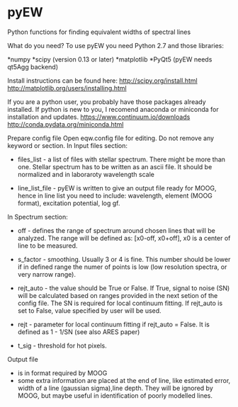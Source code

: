 # pyEW
Python functions for finding equivalent widths of spectral lines

What do you need?
 To use pyEW you need Python 2.7 and those libraries:

*numpy
*scipy (version 0.13 or later)
*matplotlib
*PyQt5 (pyEW needs qt5Agg backend)

Install instructions can be found here:
http://scipy.org/install.html
http://matplotlib.org/users/installing.html

If you are a python user, you probably have those packages already installed. If python is new to you, I recomend anaconda or miniconda for installation and updates.
https://www.continuum.io/downloads
http://conda.pydata.org/miniconda.html

Prepare config file
Open eqw.config file for editing. Do not remove any keyword or section. 
In Input files section:
- files_list - a list of files with stellar spectrum. There might be more than one.
Stellar spectrum has to be written as an ascii file.
It should be normalized and in laboraroty wavelength scale

- line_list_file - pyEW is written to give an output file ready for MOOG,
  hence in line list you need to include: wavelength, element (MOOG format), excitation potential, log gf.
  

In Spectrum section:
- off - defines the range of spectrum around chosen lines that will be analyzed. The range will be defined as: [x0-off, x0+off], x0 is a center of line to be measured. 
- s_factor - smoothing. Usually 3 or 4 is fine. This number should be lower if in defined range the numer of points is low (low resolution spectra, or very narrow range).

- rejt_auto - the value should be True or False. If True, signal to noise (SN) will be calculated based on ranges provided in the next setion of the config file. The SN is required for local continuum fitting. If rejt_auto is set to False, value specified by user will be used.

- rejt - parameter for local continuum fitting if rejt_auto = False. It is defined as 1 - 1/SN (see also ARES paper)

- t_sig - threshold for hot pixels. 


Output file
- is in format required by MOOG
- some extra information are placed at the end of line,
  like estimated error, width of a line (gaussian sigma),line depth.
  They will be ignored by MOOG, but maybe useful in identification
  of poorly modelled lines.
  
